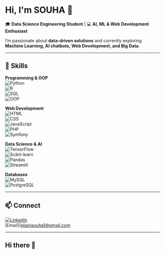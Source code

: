 # Hi, I'm SOUHA 👋  

🎓 **Data Science Engineering Student** | 💻 **AI, ML & Web Development Enthusiast**  

I’m passionate about **data-driven solutions** and currently exploring **Machine Learning, AI chatbots, Web Development, and Big Data**.  

---

## 🚀 Skills  

**Programming & OOP**  
![Python](https://img.shields.io/badge/Python-3776AB?style=flat&logo=python&logoColor=white)  
![R](https://img.shields.io/badge/R-276DC3?style=flat&logo=r&logoColor=white)  
![SQL](https://img.shields.io/badge/SQL-4479A1?style=flat&logo=database&logoColor=white)  
![OOP](https://img.shields.io/badge/OOP-000000?style=flat&logo=oop&logoColor=white)  

**Web Development**  
![HTML](https://img.shields.io/badge/HTML5-E34F26?style=flat&logo=html5&logoColor=white)  
![CSS](https://img.shields.io/badge/CSS3-1572B6?style=flat&logo=css3&logoColor=white)  
![JavaScript](https://img.shields.io/badge/JavaScript-F7DF1E?style=flat&logo=javascript&logoColor=black)  
![PHP](https://img.shields.io/badge/PHP-777BB4?style=flat&logo=php&logoColor=white)  
![Symfony](https://img.shields.io/badge/Symfony-000000?style=flat&logo=symfony&logoColor=white)  

**Data Science & AI**  
![TensorFlow](https://img.shields.io/badge/TensorFlow-FF6F00?style=flat&logo=tensorflow&logoColor=white)  
![Scikit-learn](https://img.shields.io/badge/Scikit--learn-F7931E?style=flat&logo=scikitlearn&logoColor=white)  
![Pandas](https://img.shields.io/badge/Pandas-150458?style=flat&logo=pandas&logoColor=white)  
![Streamlit](https://img.shields.io/badge/Streamlit-FF4B4B?style=flat&logo=streamlit&logoColor=white)  

**Databases**  
![MySQL](https://img.shields.io/badge/MySQL-4479A1?style=flat&logo=mysql&logoColor=white)  
![PostgreSQL](https://img.shields.io/badge/PostgreSQL-336791?style=flat&logo=postgresql&logoColor=white)  

---

## 📫 Connect  

[![LinkedIn](https://img.shields.io/badge/LinkedIn-0A66C2?style=flat&logo=linkedin&logoColor=white)](www.linkedin.com/in/eljani-souha)  
[Email](eljanisouha1@gmail.com
  

---
## Hi there 👋

<!--
**souhaeljani/souhaeljani** is a ✨ _special_ ✨ repository because its `README.md` (this file) appears on your GitHub profile.


